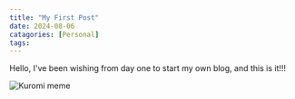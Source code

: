 ```yaml
---
title: "My First Post"
date: 2024-08-06
catagories: [Personal]
tags:
---
```


Hello, I've been wishing from day one to start my own blog, and this is it!!!

![Kuromi meme](https://i.pinimg.com/564x/eb/78/a5/eb78a50078f09aac5ed8ba70ddc937a8.jpg)